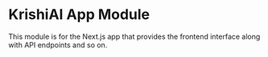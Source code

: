 # KrishiAI App Module

This module is for the Next.js app that provides the frontend interface along with API endpoints and so on.

